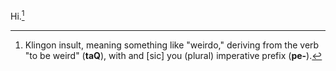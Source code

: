 Hi.[^pt]

[^pt]:
    Klingon insult, meaning something like "weirdo," deriving from
    the verb "to be weird" (**taQ**), with and [sic] you (plural)
    imperative prefix (**pe-**).[^pt2]

[^pt2]:
    Klingon insult, meaning something like "weirdo," deriving from
    the verb "to be weird" (**taQ**), with and [sic] you (plural)
    imperative prefix (**pe-**).

